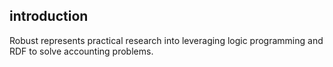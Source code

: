 ## introduction

Robust represents practical research into leveraging logic programming and RDF to solve accounting problems.
